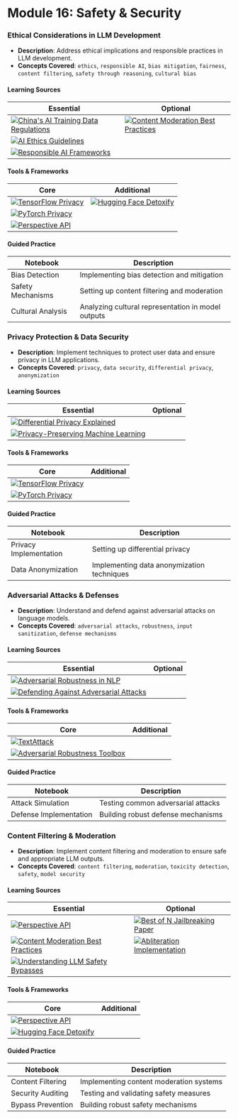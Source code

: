 # Module 16: Safety & Security

### Ethical Considerations in LLM Development
- **Description**: Address ethical implications and responsible practices in LLM development.
- **Concepts Covered**: `ethics`, `responsible AI`, `bias mitigation`, `fairness`, `content filtering`, `safety through reasoning`, `cultural bias`

#### Learning Sources
| Essential | Optional |
|-----------|----------|
| [![China's AI Training Data Regulations](https://badgen.net/badge/Docs/China's%20AI%20Training%20Data%20Regulations/green)](https://cac.gov.cn/2023-07/13/c_1690898327029107.htm) | [![Content Moderation Best Practices](https://badgen.net/badge/Docs/Content%20Moderation%20Best%20Practices/green)](https://openai.com/policies/usage-guidelines) |
| [![AI Ethics Guidelines](https://badgen.net/badge/Website/AI%20Ethics%20Guidelines/blue)](https://aiethicslab.com/resources/) | |
| [![Responsible AI Frameworks](https://badgen.net/badge/Website/Responsible%20AI%20Frameworks/blue)](https://www.ai-policy.org/) | |

#### Tools & Frameworks
| Core | Additional |
|-----------|----------|
| [![TensorFlow Privacy](https://badgen.net/badge/Framework/TensorFlow%20Privacy/green)](https://www.tensorflow.org/privacy) | [![Hugging Face Detoxify](https://badgen.net/badge/Hugging%20Face%20Model/Hugging%20Face%20Detoxify/yellow)](https://huggingface.co/unitary/toxic-bert) |
| [![PyTorch Privacy](https://badgen.net/badge/Framework/PyTorch%20Privacy/green)](https://pytorch.org/docs/stable/privacy.html) | |
| [![Perspective API](https://badgen.net/badge/API%20Provider/Perspective%20API/blue)](https://www.perspectiveapi.com/) | |

#### Guided Practice
| Notebook | Description |
|----------|-------------|
| Bias Detection | Implementing bias detection and mitigation |
| Safety Mechanisms | Setting up content filtering and moderation |
| Cultural Analysis | Analyzing cultural representation in model outputs |

### Privacy Protection & Data Security
- **Description**: Implement techniques to protect user data and ensure privacy in LLM applications.
- **Concepts Covered**: `privacy`, `data security`, `differential privacy`, `anonymization`

#### Learning Sources
| Essential | Optional |
|-----------|----------|
| [![Differential Privacy Explained](https://badgen.net/badge/Docs/Differential%20Privacy%20Explained/green)](https://programmingdp.com/) | |
| [![Privacy-Preserving Machine Learning](https://badgen.net/badge/Website/Privacy-Preserving%20Machine%20Learning/blue)](https://www.microsoft.com/en-us/research/project/private-ai/) | |

#### Tools & Frameworks
| Core | Additional |
|-----------|----------|
| [![TensorFlow Privacy](https://badgen.net/badge/Framework/TensorFlow%20Privacy/green)](https://www.tensorflow.org/privacy) | |
| [![PyTorch Privacy](https://badgen.net/badge/Framework/PyTorch%20Privacy/green)](https://pytorch.org/docs/stable/privacy.html) | |

#### Guided Practice
| Notebook | Description |
|----------|-------------|
| Privacy Implementation | Setting up differential privacy |
| Data Anonymization | Implementing data anonymization techniques |

### Adversarial Attacks & Defenses
- **Description**: Understand and defend against adversarial attacks on language models.
- **Concepts Covered**: `adversarial attacks`, `robustness`, `input sanitization`, `defense mechanisms`

#### Learning Sources
| Essential | Optional |
|-----------|----------|
| [![Adversarial Robustness in NLP](https://badgen.net/badge/Website/Adversarial%20Robustness%20in%20NLP/blue)](https://adversarial-ml-tutorial.org/) | |
| [![Defending Against Adversarial Attacks](https://badgen.net/badge/Blog/Defending%20Against%20Adversarial%20Attacks/pink)](https://openai.com/research/adversarial-attacks-on-machine-learning-systems) | |

#### Tools & Frameworks
| Core | Additional |
|-----------|----------|
| [![TextAttack](https://badgen.net/badge/Github%20Repository/TextAttack/cyan)](https://github.com/QData/TextAttack) | |
| [![Adversarial Robustness Toolbox](https://badgen.net/badge/Github%20Repository/Adversarial%20Robustness%20Toolbox/cyan)](https://github.com/Trusted-AI/adversarial-robustness-toolbox) | |

#### Guided Practice
| Notebook | Description |
|----------|-------------|
| Attack Simulation | Testing common adversarial attacks |
| Defense Implementation | Building robust defense mechanisms |

### Content Filtering & Moderation
- **Description**: Implement content filtering and moderation to ensure safe and appropriate LLM outputs.
- **Concepts Covered**: `content filtering`, `moderation`, `toxicity detection`, `safety`, `model security`

#### Learning Sources
| Essential | Optional |
|-----------|----------|
| [![Perspective API](https://badgen.net/badge/API%20Provider/Perspective%20API/blue)](https://www.perspectiveapi.com/) | [![Best of N Jailbreaking Paper](https://badgen.net/badge/Paper/Best%20of%20N%20Jailbreaking%20Paper/purple)](https://arxiv.org/abs/2401.02512) |
| [![Content Moderation Best Practices](https://badgen.net/badge/Docs/Content%20Moderation%20Best%20Practices/green)](https://openai.com/policies/usage-guidelines) | [![Abliteration Implementation](https://badgen.net/badge/Colab%20Notebook/Abliteration%20Implementation/orange)](https://colab.research.google.com/drive/1VYm3hOcvCpbGiqKZb141gJwjdmmCcVpR) |
| [![Understanding LLM Safety Bypasses](https://badgen.net/badge/Blog/Understanding%20LLM%20Safety%20Bypasses/pink)](https://huggingface.co/blog/mlabonne/abliteration) | |

#### Tools & Frameworks
| Core | Additional |
|-----------|----------|
| [![Perspective API](https://badgen.net/badge/API%20Provider/Perspective%20API/blue)](https://www.perspectiveapi.com/) | |
| [![Hugging Face Detoxify](https://badgen.net/badge/Hugging%20Face%20Model/Hugging%20Face%20Detoxify/yellow)](https://huggingface.co/unitary/toxic-bert) | |

#### Guided Practice
| Notebook | Description |
|----------|-------------|
| Content Filtering | Implementing content moderation systems |
| Security Auditing | Testing and validating safety measures |
| Bypass Prevention | Building robust safety mechanisms |